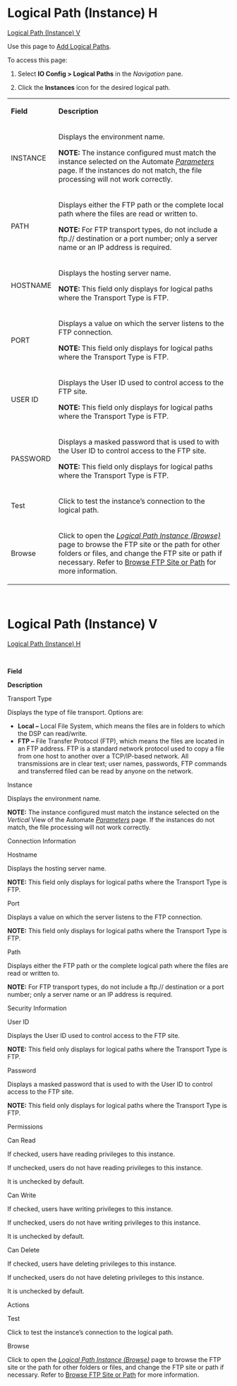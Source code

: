 # <span id="LogicalPathInstanceH"></span> Logical Path (Instance) H

[Logical Path (Instance) V](#LogicalPathInstanceV)

<div class="use">

Use this page to [Add Logical
Paths](../Use_Cases/Add_Logical_Paths.htm).

</div>

To access this page:

1.  Select **IO Config \> Logical Paths** in the *Navigation* pane.

<!-- end list -->

2.  Click the **Instances** icon for the desired logical path.

<table>
<tbody>
<tr class="odd">
<td><p><strong>Field</strong></p></td>
<td><p><strong>Description</strong></p></td>
</tr>
<tr class="even">
<td><p>INSTANCE</p></td>
<td><p>Displays the environment name.</p>
<p><strong>NOTE:</strong> The instance configured must match the instance selected on the Automate <em><a href="Parameters.htm">Parameters</a></em> page. If the instances do not match, the file processing will not work correctly.</p></td>
</tr>
<tr class="odd">
<td><p>PATH</p></td>
<td><p>Displays either the FTP path or the complete local path where the files are read or written to.</p>
<p><strong>NOTE:</strong> For FTP transport types, do not include a ftp.// destination or a port number; only a server name or an IP address is required.</p></td>
</tr>
<tr class="even">
<td><p>HOSTNAME</p></td>
<td><p>Displays the hosting server name.</p>
<p><strong>NOTE:</strong> This field only displays for logical paths where the Transport Type is FTP.</p></td>
</tr>
<tr class="odd">
<td><p>PORT</p></td>
<td><p>Displays a value on which the server listens to the FTP connection.</p>
<p><strong>NOTE:</strong> This field only displays for logical paths where the Transport Type is FTP.</p></td>
</tr>
<tr class="even">
<td><p>USER ID</p></td>
<td><p>Displays the User ID used to control access to the FTP site.</p>
<p><strong>NOTE:</strong> This field only displays for logical paths where the Transport Type is FTP.</p></td>
</tr>
<tr class="odd">
<td><p>PASSWORD</p></td>
<td><p>Displays a masked password that is used to with the User ID to control access to the FTP site.</p>
<p><strong>NOTE:</strong> This field only displays for logical paths where the Transport Type is FTP.</p></td>
</tr>
<tr class="even">
<td><p>Test</p></td>
<td><p>Click to test the instance’s connection to the logical path.</p></td>
</tr>
<tr class="odd">
<td><p>Browse</p></td>
<td><p>Click to open the <em><a href="Logical_Path_Instance_Browse.htm">Logical Path Instance (Browse)</a></em> page to browse the FTP site or the path for other folders or files, and change the FTP site or path if necessary. Refer to <a href="../Use_Cases/Browse_FTP_Site_or_Path.htm">Browse FTP Site or Path</a> for more information.</p></td>
</tr>
</tbody>
</table>

 

# <span id="LogicalPathInstanceV"></span> Logical Path (Instance) V

[Logical Path (Instance) H](#LogicalPathInstanceH)

 

**Field**

**Description**

Transport Type

Displays the type of file transport. Options are:

  - **Local –** Local File System, which means the files are in folders
    to which the DSP can read/write.
  - **FTP –** File Transfer Protocol (FTP), which means the files are
    located in an FTP address. FTP is a standard network protocol used
    to copy a file from one host to another over a TCP/IP-based network.
    All transmissions are in clear text; user names, passwords, FTP
    commands and transferred filed can be read by anyone on the network.

Instance

Displays the environment name.

**NOTE:** The instance configured must match the instance selected on
the *Vertical* View of the Automate *[Parameters](Parameters.htm)* page.
If the instances do not match, the file processing will not work
correctly.

Connection Information

Hostname

Displays the hosting server name.

**NOTE:** This field only displays for logical paths where the Transport
Type is FTP.

Port

Displays a value on which the server listens to the FTP connection.

**NOTE:** This field only displays for logical paths where the Transport
Type is FTP.

Path

Displays either the FTP path or the complete logical path where the
files are read or written to.

**NOTE:** For FTP transport types, do not include a ftp.// destination
or a port number; only a server name or an IP address is required.

Security Information

User ID

Displays the User ID used to control access to the FTP site.

**NOTE:** This field only displays for logical paths where the Transport
Type is FTP.

Password

Displays a masked password that is used to with the User ID to control
access to the FTP site.

**NOTE:** This field only displays for logical paths where the Transport
Type is FTP.

Permissions

Can Read

If checked, users have reading privileges to this instance.

If unchecked, users do not have reading privileges to this instance.

It is unchecked by default.

Can Write

If checked, users have writing privileges to this instance.

If unchecked, users do not have writing privileges to this instance.

It is unchecked by default.

Can Delete

If checked, users have deleting privileges to this instance.

If unchecked, users do not have deleting privileges to this instance.

It is unchecked by default.

Actions

Test

Click to test the instance’s connection to the logical path.

Browse

Click to open the *[Logical Path Instance
(Browse)](Logical_Path_Instance_Browse.htm)* page to browse the FTP site
or the path for other folders or files, and change the FTP site or path
if necessary. Refer to [Browse FTP Site or
Path](../Use_Cases/Browse_FTP_Site_or_Path.htm) for more information.
